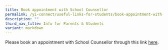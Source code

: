 ```yaml
---
title: Book appointment with School Counsellor
permalink: /yi-connect/useful-links-for-students/book-appointment-with-school-counsellor/
description: ""
third_nav_title: Info for Parents & Students
variant: markdown
---
```

Please book an appointment with School Counsellor through this link [here](https://form.gov.sg/61cfde5d2e38540012ff2a13).